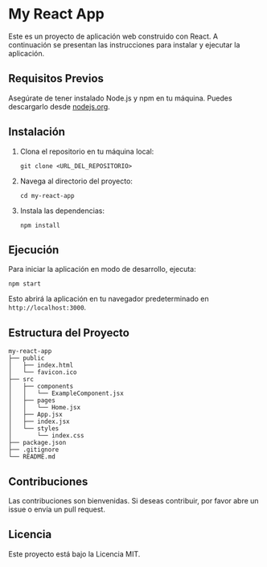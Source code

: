 # My React App

Este es un proyecto de aplicación web construido con React. A continuación se presentan las instrucciones para instalar y ejecutar la aplicación.

## Requisitos Previos

Asegúrate de tener instalado Node.js y npm en tu máquina. Puedes descargarlo desde [nodejs.org](https://nodejs.org/).

## Instalación

1. Clona el repositorio en tu máquina local:

   ```
   git clone <URL_DEL_REPOSITORIO>
   ```

2. Navega al directorio del proyecto:

   ```
   cd my-react-app
   ```

3. Instala las dependencias:

   ```
   npm install
   ```

## Ejecución

Para iniciar la aplicación en modo de desarrollo, ejecuta:

```
npm start
```

Esto abrirá la aplicación en tu navegador predeterminado en `http://localhost:3000`.

## Estructura del Proyecto

```
my-react-app
├── public
│   ├── index.html
│   └── favicon.ico
├── src
│   ├── components
│   │   └── ExampleComponent.jsx
│   ├── pages
│   │   └── Home.jsx
│   ├── App.jsx
│   ├── index.jsx
│   └── styles
│       └── index.css
├── package.json
├── .gitignore
└── README.md
```

## Contribuciones

Las contribuciones son bienvenidas. Si deseas contribuir, por favor abre un issue o envía un pull request.

## Licencia

Este proyecto está bajo la Licencia MIT.